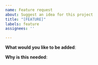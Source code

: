 ```yaml
---
name: Feature request
about: Suggest an idea for this project
title: "[FEATURE]"
labels: feature
assignees: ''

---
```


<!-- Please only use this template for submitting new feature or enhancement requests -->

**What would you like to be added**:

**Why is this needed**:
